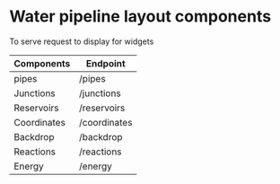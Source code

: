 # Water pipeline layout components 

To serve request to display for widgets


| Components    | Endpoint      |
| ------------- | ------------- |
| pipes         | /pipes        |
| Junctions     | /junctions    |
| Reservoirs    | /reservoirs   |
| Coordinates   | /coordinates  |
| Backdrop      | /backdrop     |
| Reactions     | /reactions    |
| Energy        | /energy       |
